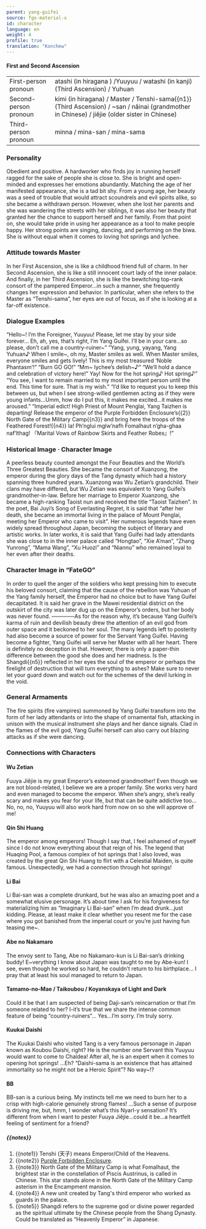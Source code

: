 ```yaml
---
parent: yang-guifei
source: fgo-material-x
id: character
language: en
weight: 4
profile: true
translation: "Konchew"
---
```


#### First and Second Ascension

<table>
  <tr><td>First-person pronoun</td><td>atashi (in hiragana ) /Yuuyuu / watashi (in kanji) (Third Ascension) / Yuhuan</td></tr>
  <tr><td>Second-person pronoun</td><td>kimi (in hiragana) / Master / Tenshi-sama{{n1}} (Third Ascension) / ~san / năinai (grandmother in Chinese) / jiĕjie (older sister in Chinese)</td></tr>
  <tr><td>Third-person pronoun</td><td>minna / mina-san / mina-sama</td></tr>
</table>

### Personality

Obedient and positive. A hardworker who finds joy in running herself ragged for the sake of people she is close to.
She is bright and open-minded and expresses her emotions abundantly.
Matching the age of her manifested appearance, she is a tad bit shy.
From a young age, her beauty was a seed of trouble that would attract scoundrels and evil spirits alike, so she became a withdrawn person. However, when she lost her parents and she was wandering the streets with her siblings, it was also her beauty that granted her the chance to support herself and her family. From that point on, she would take pride in using her appearance as a tool to make people happy.
Her strong points are singing, dancing, and performing on the biwa. She is without equal when it comes to loving hot springs and lychee.

### Attitude towards Master

In her First Ascension, she is like a childhood friend full of charm. In her Second Ascension, she is like a still innocent court lady of the inner palace.
And finally, in her Third Ascension, she is like the bewitching top-rank consort of the pampered Emperor…in such a manner, she frequently changes her expression and behavior.
In particular, when she refers to the Master as “Tenshi-sama”, her eyes are out of focus, as if she is looking at a far-off existence.

### Dialogue Examples

“Hello\~! I’m the Foreigner, Yuuyuu! Please, let me stay by your side forever…
Eh, ah, yes, that’s right, I’m Yang Guifei. I’ll be in your care…so please, don’t call me a country-ruiner\~”
“Yang, yung, yayang, Yang Yuhuan♪ When I smile\~, oh my, Master smiles as well. When Master smiles, everyone smiles and gets lively! This is my most treasured ‘Noble Phantasm’!”
“Burn GO GO!” “Mm\~ lychee’s delish\~♪” “We’ll hold a dance and celebration of victory here!” Yay! Now for the hot spring♪ Hot spring♪”
“You see, I want to remain married to my most important person until the end. This time for sure. That is my wish.”
“I’d like to request you to keep this between us, but when I see strong-willed gentlemen acting as if they were young infants…Umm, how do I put this, it makes me excited…it makes me aroused.”
“Imperial edict! High Priest of Mount Penglai, Yang Taizhen is departing! Release the emperor of the Purple Forbidden Enclosure’s{{2}} North Gate of the Military Camp{{n3}} and bring here the troops of the Feathered Forest!{{n4}} Ia! Ph’nglui mglw’nafh Fomalhaut n’gha-ghaa naf’lthag! 『Marital Vows of Rainbow Skirts and Feather Robes』!”

### Historical Image · Character Image

A peerless beauty counted amongst the Four Beauties and the World’s Three Greatest Beauties.
She became the consort of Xuanzong, the emperor during the glory days of the Tang dynasty which had a history spanning three hundred years.
Xuanzong was Wu Zetian’s grandchild. Their clans may have differed, but Wu Zetian was equivalent to Yang Guifei’s grandmother-in-law.
Before her marriage to Emperor Xuanzong, she became a high-ranking Taoist nun and received the title “Taoist Taizhen”.
In the poet, Bai Juyi’s Song of Everlasting Regret, it is said that “after her death, she became an immortal living in the palace of Mount Penglai, meeting her Emperor who came to visit”.
Her numerous legends have even widely spread throughout Japan, becoming the subject of literary and artistic works.
In later works, it is said that Yang Guifei had lady attendants she was close to in the inner palace called “Hongtao”, “Xie A’man”, “Zhang Yunrong”, “Mama Wang”, “Xu Huozi” and “Niannu” who remained loyal to her even after their deaths.

### Character Image in “FateGO”

In order to quell the anger of the soldiers who kept pressing him to execute his beloved consort, claiming that the cause of the rebellion was Yuhuan of the Yang family herself, the Emperor had no choice but to have Yang Guifei decapitated. It is said her grave in the Mawei residential district on the outskirt of the city was later dug up on the Emperor’s orders, but her body was never found.
──────As for the reason why, it’s because Yang Guifei’s karma of ruin and devilish beauty drew the attention of an evil god from outer space and it beckoned to her soul. The many legends left to posterity had also become a source of power for the Servant Yang Guifei.
Having become a fighter, Yang Guifei will serve her Master with all her heart. There is definitely no deception in that. However, there is only a paper-thin difference between the good she does and her madness. Is the Shangdi{{n5}} reflected in her eyes the soul of the emperor or perhaps the firelight of destruction that will turn everything to ashes? Make sure to never let your guard down and watch out for the schemes of the devil lurking in the void.

### General Armaments

The fire spirits (fire vampires) summoned by Yang Guifei transform into the form of her lady attendants or into the shape of ornamental fish, attacking in unison with the musical instrument she plays and her dance signals. Clad in the flames of the evil god, Yang Guifei herself can also carry out blazing attacks as if she were dancing.

### Connections with Characters

#### Wu Zetian

Fuuya Jiějie is my great Emperor’s esteemed grandmother! Even though we are not blood-related, I believe we are a proper family. She works very hard and even managed to become the emperor. When she’s angry, she’s really scary and makes you fear for your life, but that can be quite addictive too… No, no, no, Yuuyuu will also work hard from now on so she will approve of me!
 
#### Qin Shi Huang

The emperor among emperors! Though I say that, I feel ashamed of myself since I do not know everything about that reign of his. The legend that Huaqing Pool, a famous complex of hot springs that I also loved, was created by the great Qin Shi Huang to flirt with a Celestial Maiden, is quite famous. Unexpectedly, we had a connection through hot springs!
 
#### Li Bai

Li Bai-san was a complete drunkard, but he was also an amazing poet and a somewhat elusive personage. It’s about time I ask for his forgiveness for materializing him as “Imaginary Li Bai-san” when I’m dead drunk…just kidding. Please, at least make it clear whether you resent me for the case where you got banished from the imperial court or you’re just having fun teasing me~.
 
#### Abe no Nakamaro

The envoy sent to Tang, Abe no Nakamaro-kun is Li Bai-san’s drinking buddy! E~verything I know about Japan was taught to me by Abe-kun! I see, even though he worked so hard, he couldn’t return to his birthplace… I pray that at least his soul managed to return to Japan.
 
#### Tamamo-no-Mae / Taikoubou / Koyanskaya of Light and Dark

Could it be that I am suspected of being Daji-san’s reincarnation or that I’m someone related to her? I-it’s true that we share the intense common feature of being “country-ruiners”… Yes…I’m sorry. I’m truly sorry.
 
#### Kuukai Daishi

The Kuukai Daishi who visited Tang is a very famous personage in Japan known as Koubou Daishi, right? He is the number one Servant this Yuuyuu would want to come to Chaldea! After all, he is an expert when it comes to opening hot springs! …Eh? “Daishi-sama is an existence that has attained immortality so he might not be a Heroic Spirit”? No way~!?
 
#### BB

BB-san is a curious being. My instincts tell me we need to burn her to a crisp with high-calorie genuinely strong flames! …Such a sense of purpose is driving me, but, hmm, I wonder what’s this Nyarl-y sensation? It’s different from when I want to pester Fuuya Jiějie…could it be…a heartfelt feeling of sentiment for a friend?

##### {{notes}}

1. {{note1}} Tenshi (天子) means Emperor/Child of the Heavens.
2. {{note2}} [Purple Forbidden Enclosure](https://en.wikipedia.org/wiki/Ziwei_enclosure).
3. {{note3}} North Gate of the Military Camp is what Fomalhaut, the brightest star in the constellation of Piscis Austrinus, is called in Chinese. This star stands alone in the North Gate of the Military Camp asterism in the Encampment mansion.
4. {{note4}} A new unit created by Tang's third emperor who worked as guards in the palace.
5. {{note5}} Shangdi refers to the supreme god or divine power regarded as the spiritual ultimate by the Chinese people from the Shang Dynasty. Could be translated as “Heavenly Emperor” in Japanese.
